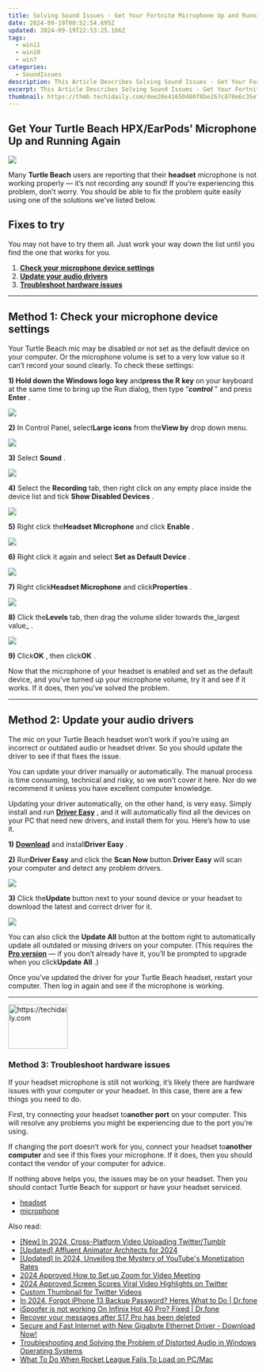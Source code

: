 ```yaml
---
title: Solving Sound Issues - Get Your Fortnite Microphone Up and Running Again!
date: 2024-09-19T00:52:54.695Z
updated: 2024-09-19T22:53:25.166Z
tags:
  - win11
  - win10
  - win7
categories:
  - SoundIssues
description: This Article Describes Solving Sound Issues - Get Your Fortnite Microphone Up and Running Again!
excerpt: This Article Describes Solving Sound Issues - Get Your Fortnite Microphone Up and Running Again!
thumbnail: https://thmb.techidaily.com/dee28e41650480f8be267c870e6c35efe9b36fe181500be81f958d9b44354162.jpg
---
```


## Get Your Turtle Beach HPX/EarPods' Microphone Up and Running Again

![](https://images.drivereasy.com/wp-content/uploads/2018/07/img_5b59a1e37a756-231x300.jpg)

 Many **Turtle Beach** users are reporting that their **headset** microphone is not working properly — it’s not recording any sound! If you’re experiencing this problem, don’t worry. You should be able to fix the problem quite easily using one of the solutions we’ve listed below.

## Fixes to try

 You may not have to try them all. Just work your way down the list until you find the one that works for you.

1. [](https://tools.techidaily.com/drivereasy/download/) [**Check your microphone device settings**](https://tools.techidaily.com/drivereasy/download/)
2. [**Update your audio drivers**](https://tools.techidaily.com/drivereasy/download/)
3. [**Troubleshoot hardware issues**](https://tools.techidaily.com/drivereasy/download/)

---

## Method 1: Check your microphone device settings

 Your Turtle Beach mic may be disabled or not set as the default device on your computer. Or the microphone volume is set to a very low value so it can’t record your sound clearly. To check these settings:

**1) Hold down the Windows logo** **key**  and**press the R** **key** on your keyboard at the same time to bring up the Run dialog, then type “_**control**_ ” and press **Enter** .

![](https://images.drivereasy.com/wp-content/uploads/2018/07/img_5b4da30462b97.png)

**2)**  In Control Panel, select**Large icons** from the**View by** drop down menu.

![](https://images.drivereasy.com/wp-content/uploads/2018/07/img_5b4da34f9240e.jpg)

**3)** Select **Sound** .

![](https://images.drivereasy.com/wp-content/uploads/2018/07/img_5b4da41a7f6f0.jpg)

**4)**  Select the **Recording** tab, then right click on any empty place inside the device list and tick **Show Disabled Devices** .

![](https://images.drivereasy.com/wp-content/uploads/2018/07/img_5b4dc36f136c6.jpg)

**5)**  Right click the**Headset Microphone** and click **Enable** .

![](https://images.drivereasy.com/wp-content/uploads/2018/07/img_5b4daac96f5e7.jpg)

**6)** Right click it again and select **Set as Default Device** .

![](https://images.drivereasy.com/wp-content/uploads/2018/07/img_5b4dacbcd8e83.jpg)

**7)** Right click**Headset Microphone** and click**Properties** .

![](https://images.drivereasy.com/wp-content/uploads/2018/07/img_5b4dae7338d5d.jpg)

**8)** Click the**Levels** tab, then drag the volume slider towards the_largest value_ .

![](https://images.drivereasy.com/wp-content/uploads/2018/07/img_5b4db71801655.jpg)

**9)** Click**OK** , then click**OK** .

 Now that the microphone of your headset is enabled and set as the default device, and you’ve turned up your microphone volume, try it and see if it works. If it does, then you’ve solved the problem.

---

## Method 2: Update your audio drivers

 The mic on your Turtle Beach headset won’t work if you’re using an incorrect or outdated audio or headset driver. So you should update the driver to see if that fixes the issue.

 You can update your driver manually or automatically. The manual process is time consuming, technical and risky, so we won’t cover it here. Nor do we recommend it unless you have excellent computer knowledge.

 Updating your driver automatically, on the other hand, is very easy. Simply install and run [**Driver Easy**](https://tools.techidaily.com/drivereasy/download/) , and it will automatically find all the devices on your PC that need new drivers, and install them for you. Here’s how to use it.

**1)** [**Download**](https://tools.techidaily.com/drivereasy/download/) and install**Driver Easy** .

**2)**  Run**Driver Easy** and click the **Scan Now** button.**Driver Easy** will scan your computer and detect any problem drivers.

![](https://images.drivereasy.com/wp-content/uploads/2018/07/img_5b4dc0b9d2848.jpg)

**3)** Click the**Update** button next to your sound device or your headset to download the latest and correct driver for it.

![](https://images.drivereasy.com/wp-content/uploads/2018/07/img_5b4dbe76cbcd6.jpg)

 You can also click the **Update All** button at the bottom right to automatically update all outdated or missing drivers on your computer. (This requires the [**Pro version**](https://tools.techidaily.com/drivereasy/download/) — if you don’t already have it, you’ll be prompted to upgrade when you click**Update All** .)  

 Once you’ve updated the driver for your Turtle Beach headset, restart your computer. Then log in again and see if the microphone is working.

---

<!-- affiliate ads begin -->
<a href="https://bluettide.pxf.io/c/5597632/2141684/17092" target="_top" id="2141684">
  <img src="//a.impactradius-go.com/display-ad/17092-2141684" border="0" alt="https://techidaily.com" width="120" height="90"/>
</a>
<img height="0" width="0" src="https://bluettide.pxf.io/i/5597632/2141684/17092" style="position:absolute;visibility:hidden;" border="0" />
<!-- affiliate ads end -->

### Method 3: Troubleshoot hardware issues

 If your headset microphone is still not working, it’s likely there are hardware issues with your computer or your headset. In this case, there are a few things you need to do.

 First, try connecting your headset to**another port** on your computer. This will resolve any problems you might be experiencing due to the port you’re using.

 If changing the port doesn’t work for you, connect your headset to**another computer** and see if this fixes your microphone. If it does, then you should contact the vendor of your computer for advice.

 If nothing above helps you, the issues may be on your headset. Then you should contact Turtle Beach for support or have your headset serviced.

* [headset](https://tools.techidaily.com/drivereasy/download/)
* [microphone](https://tools.techidaily.com/drivereasy/download/)

<ins class="adsbygoogle"
     style="display:block"
     data-ad-format="autorelaxed"
     data-ad-client="ca-pub-7571918770474297"
     data-ad-slot="1223367746"></ins>

<ins class="adsbygoogle"
     style="display:block"
     data-ad-client="ca-pub-7571918770474297"
     data-ad-slot="8358498916"
     data-ad-format="auto"
     data-full-width-responsive="true"></ins>

<span class="atpl-alsoreadstyle">Also read:</span>
<div><ul>
<li><a href="https://twitter-clips.techidaily.com/new-in-2024-cross-platform-video-uploading-twittertumblr/"><u>[New] In 2024, Cross-Platform Video Uploading Twitter/Tumblr</u></a></li>
<li><a href="https://facebook-video-share.techidaily.com/updated-affluent-animator-architects-for-2024/"><u>[Updated] Affluent Animator Architects for 2024</u></a></li>
<li><a href="https://youtube-sure.techidaily.com/ed-in-2024-unveiling-the-mystery-of-youtubes-monetization-rates/"><u>[Updated] In 2024, Unveiling the Mystery of YouTube's Monetization Rates</u></a></li>
<li><a href="https://extra-guidance.techidaily.com/2024-approved-how-to-set-up-zoom-for-video-meeting/"><u>2024 Approved How to Set up Zoom for Video Meeting</u></a></li>
<li><a href="https://twitter-clips.techidaily.com/2024-approved-screen-scores-viral-video-highlights-on-twitter/"><u>2024 Approved Screen Scores Viral Video Highlights on Twitter</u></a></li>
<li><a href="https://twitter-clips.techidaily.com/custom-thumbnail-for-twitter-videos/"><u>Custom Thumbnail for Twitter Videos</u></a></li>
<li><a href="https://iphone-unlock.techidaily.com/in-2024-forgot-iphone-13-backup-password-heres-what-to-do-drfone-by-drfone-ios/"><u>In 2024, Forgot iPhone 13 Backup Password? Heres What to Do | Dr.fone</u></a></li>
<li><a href="https://fake-location.techidaily.com/ispoofer-is-not-working-on-infinix-hot-40-pro-fixed-drfone-by-drfone-virtual-android/"><u>iSpoofer is not working On Infinix Hot 40 Pro? Fixed | Dr.fone</u></a></li>
<li><a href="https://review-topics.techidaily.com/recover-your-messages-after-s17-pro-has-been-deleted-by-fonelab-android-recover-messages/"><u>Recover your messages after S17 Pro has been deleted</u></a></li>
<li><a href="https://win-amazing.techidaily.com/secure-and-fast-internet-with-new-gigabyte-ethernet-driver-download-now/"><u>Secure and Fast Internet with New Gigabyte Ethernet Driver - Download Now!</u></a></li>
<li><a href="https://sound-issues.techidaily.com/troubleshooting-and-solving-the-problem-of-distorted-audio-in-windows-operating-systems/"><u>Troubleshooting and Solving the Problem of Distorted Audio in Windows Operating Systems</u></a></li>
<li><a href="https://program-issues.techidaily.com/what-to-do-when-rocket-league-fails-to-load-on-pcmac/"><u>What To Do When Rocket League Fails To Load on PC/Mac</u></a></li>
</ul></div>

